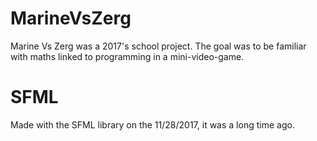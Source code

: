 # MarineVsZerg
Marine Vs Zerg was a 2017's school project. The goal was to be familiar with maths linked to programming in a mini-video-game.


# SFML
Made with the SFML library on the 11/28/2017, it was a long time ago.

